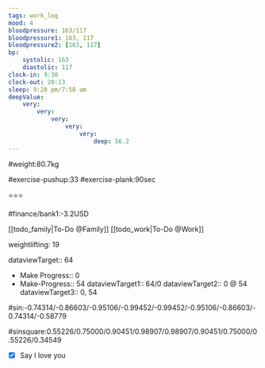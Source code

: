 ```yaml
---
tags: work_log
mood: 4
bloodpressure: 163/117
bloodpressure1: 163, 117
bloodpressure2: [163, 117]
bp:
    systolic: 163
    diastolic: 117
clock-in: 9:30
clock-out: 20:13
sleep: 9:28 pm/7:58 am
deepValue: 
    very: 
        very: 
            very: 
                very: 
                    very: 
                        deep: 56.2
---
```


#weight:80.7kg

#exercise-pushup:33
#exercise-plank:90sec


⭐⭐⭐


#finance/bank1:-3.2USD

[[todo_family|To-Do @Family]]
[[todo_work|To-Do @Work]]


weightlifting: 19

dataviewTarget:: 64
- Make Progress:: 0
- Make-Progress:: 54
dataviewTarget1:: 64/0
dataviewTarget2:: 0 @ 54
dataviewTarget3:: 0, 54

#sin:-0.74314/-0.86603/-0.95106/-0.99452/-0.99452/-0.95106/-0.86603/-0.74314/-0.58779

#sinsquare:0.55226/0.75000/0.90451/0.98907/0.98907/0.90451/0.75000/0.55226/0.34549

- [x] Say I love you

